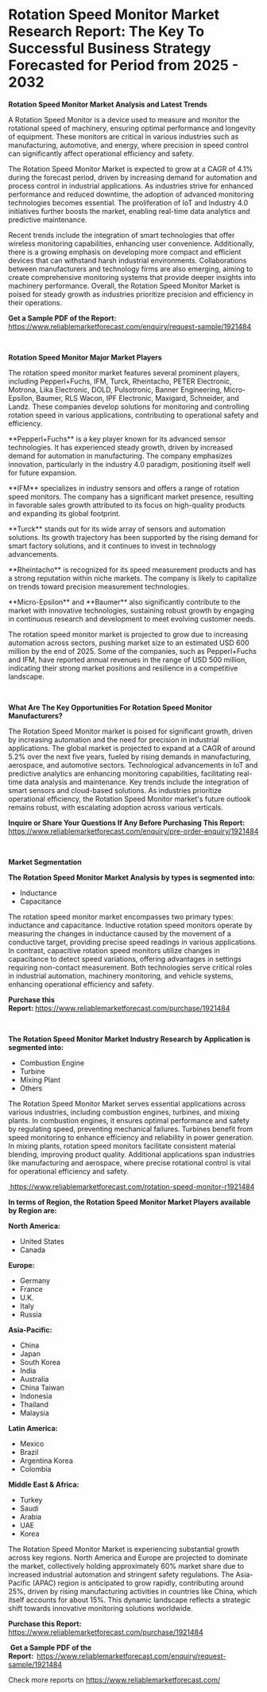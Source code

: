 <p><h1>Rotation Speed Monitor Market Research Report: The Key To Successful Business Strategy Forecasted for Period from 2025 - 2032</h1></p><p><strong>Rotation Speed Monitor Market Analysis and Latest Trends</strong></p>
<p><p>A Rotation Speed Monitor is a device used to measure and monitor the rotational speed of machinery, ensuring optimal performance and longevity of equipment. These monitors are critical in various industries such as manufacturing, automotive, and energy, where precision in speed control can significantly affect operational efficiency and safety.</p><p>The Rotation Speed Monitor Market is expected to grow at a CAGR of 4.1% during the forecast period, driven by increasing demand for automation and process control in industrial applications. As industries strive for enhanced performance and reduced downtime, the adoption of advanced monitoring technologies becomes essential. The proliferation of IoT and Industry 4.0 initiatives further boosts the market, enabling real-time data analytics and predictive maintenance.</p><p>Recent trends include the integration of smart technologies that offer wireless monitoring capabilities, enhancing user convenience. Additionally, there is a growing emphasis on developing more compact and efficient devices that can withstand harsh industrial environments. Collaborations between manufacturers and technology firms are also emerging, aiming to create comprehensive monitoring systems that provide deeper insights into machinery performance. Overall, the Rotation Speed Monitor Market is poised for steady growth as industries prioritize precision and efficiency in their operations.</p></p>
<p><strong>Get a Sample PDF of the Report:&nbsp;</strong> <a href="https://www.reliablemarketforecast.com/enquiry/request-sample/1921484?utm_campaign=2515&utm_medium=2&utm_source=Github&utm_content=ia&utm_term=20022025&utm_id=rotation-speed-monitor">https://www.reliablemarketforecast.com/enquiry/request-sample/1921484</a></p>
<p>&nbsp;</p>
<p><strong>Rotation Speed Monitor Major Market Players</strong></p>
<p><p>The rotation speed monitor market features several prominent players, including Pepperl+Fuchs, IFM, Turck, Rheintacho, PETER Electronic, Motrona, Lika Electronic, DOLD, Pulsotronic, Banner Engineering, Micro-Epsilon, Baumer, RLS Wacon, IPF Electronic, Maxigard, Schneider, and Landz. These companies develop solutions for monitoring and controlling rotation speed in various applications, contributing to operational safety and efficiency.</p><p>**Pepperl+Fuchs** is a key player known for its advanced sensor technologies. It has experienced steady growth, driven by increased demand for automation in manufacturing. The company emphasizes innovation, particularly in the industry 4.0 paradigm, positioning itself well for future expansion.</p><p>**IFM** specializes in industry sensors and offers a range of rotation speed monitors. The company has a significant market presence, resulting in favorable sales growth attributed to its focus on high-quality products and expanding its global footprint.</p><p>**Turck** stands out for its wide array of sensors and automation solutions. Its growth trajectory has been supported by the rising demand for smart factory solutions, and it continues to invest in technology advancements.</p><p>**Rheintacho** is recognized for its speed measurement products and has a strong reputation within niche markets. The company is likely to capitalize on trends toward precision measurement technologies.</p><p>**Micro-Epsilon** and **Baumer** also significantly contribute to the market with innovative technologies, sustaining robust growth by engaging in continuous research and development to meet evolving customer needs.</p><p>The rotation speed monitor market is projected to grow due to increasing automation across sectors, pushing market size to an estimated USD 600 million by the end of 2025. Some of the companies, such as Pepperl+Fuchs and IFM, have reported annual revenues in the range of USD 500 million, indicating their strong market positions and resilience in a competitive landscape.</p></p>
<p>&nbsp;</p>
<p><strong>What Are The Key Opportunities For Rotation Speed Monitor Manufacturers?</strong></p>
<p><p>The Rotation Speed Monitor market is poised for significant growth, driven by increasing automation and the need for precision in industrial applications. The global market is projected to expand at a CAGR of around 5.2% over the next five years, fueled by rising demands in manufacturing, aerospace, and automotive sectors. Technological advancements in IoT and predictive analytics are enhancing monitoring capabilities, facilitating real-time data analysis and maintenance. Key trends include the integration of smart sensors and cloud-based solutions. As industries prioritize operational efficiency, the Rotation Speed Monitor market's future outlook remains robust, with escalating adoption across various verticals.</p></p>
<p><strong>Inquire or Share Your Questions If Any Before Purchasing This Report:</strong> <a href="https://www.reliablemarketforecast.com/enquiry/pre-order-enquiry/1921484?utm_campaign=2515&utm_medium=2&utm_source=Github&utm_content=ia&utm_term=20022025&utm_id=rotation-speed-monitor">https://www.reliablemarketforecast.com/enquiry/pre-order-enquiry/1921484</a></p>
<p>&nbsp;</p>
<p><strong>Market Segmentation</strong></p>
<p><strong>The Rotation Speed Monitor Market Analysis by types is segmented into:</strong></p>
<p><ul><li>Inductance</li><li>Capacitance</li></ul></p>
<p><p>The rotation speed monitor market encompasses two primary types: inductance and capacitance. Inductive rotation speed monitors operate by measuring the changes in inductance caused by the movement of a conductive target, providing precise speed readings in various applications. In contrast, capacitive rotation speed monitors utilize changes in capacitance to detect speed variations, offering advantages in settings requiring non-contact measurement. Both technologies serve critical roles in industrial automation, machinery monitoring, and vehicle systems, enhancing operational efficiency and safety.</p></p>
<p><strong>Purchase this Report:&nbsp;</strong><a href="https://www.reliablemarketforecast.com/purchase/1921484?utm_campaign=2515&utm_medium=2&utm_source=Github&utm_content=ia&utm_term=20022025&utm_id=rotation-speed-monitor">https://www.reliablemarketforecast.com/purchase/1921484</a></p>
<p>&nbsp;</p>
<p><strong>The Rotation Speed Monitor Market Industry Research by Application is segmented into:</strong></p>
<p><ul><li>Combustion Engine</li><li>Turbine</li><li>Mixing Plant</li><li>Others</li></ul></p>
<p><p>The Rotation Speed Monitor Market serves essential applications across various industries, including combustion engines, turbines, and mixing plants. In combustion engines, it ensures optimal performance and safety by regulating speed, preventing mechanical failures. Turbines benefit from speed monitoring to enhance efficiency and reliability in power generation. In mixing plants, rotation speed monitors facilitate consistent material blending, improving product quality. Additional applications span industries like manufacturing and aerospace, where precise rotational control is vital for operational efficiency and safety.</p></p>
<p><a href="https://www.reliablemarketforecast.com/rotation-speed-monitor-r1921484?utm_campaign=2515&utm_medium=2&utm_source=Github&utm_content=ia&utm_term=20022025&utm_id=rotation-speed-monitor">&nbsp;https://www.reliablemarketforecast.com/rotation-speed-monitor-r1921484</a></p>
<p><strong>In terms of Region, the Rotation Speed Monitor Market Players available by Region are:</strong></p>
<p>
    <p> <strong> North America: </strong>
        <ul>
            <li>United States</li>
            <li>Canada</li>
        </ul>
        </p> 
    <p> <strong> Europe: </strong>
        <ul>
            <li>Germany</li>
            <li>France</li>
            <li>U.K.</li>
            <li>Italy</li>
            <li>Russia</li>
        </ul>
        </p> 
    <p> <strong> Asia-Pacific: </strong>
        <ul>
            <li>China</li>
            <li>Japan</li>
            <li>South Korea</li>
            <li>India</li>
            <li>Australia</li>
            <li>China Taiwan</li>
            <li>Indonesia</li>
            <li>Thailand</li>
            <li>Malaysia</li>
        </ul>
        </p> 
    <p> <strong> Latin America: </strong>
        <ul>
            <li>Mexico</li>
            <li>Brazil</li>
            <li>Argentina Korea</li>
            <li>Colombia</li>
        </ul>
        </p> 
    <p> <strong> Middle East & Africa: </strong>
        <ul>
            <li>Turkey</li>
            <li>Saudi</li>
            <li>Arabia</li>
            <li>UAE</li>
            <li>Korea</li>
        </ul>
    </p>
    </p>
<p><p>The Rotation Speed Monitor Market is experiencing substantial growth across key regions. North America and Europe are projected to dominate the market, collectively holding approximately 60% market share due to increased industrial automation and stringent safety regulations. The Asia-Pacific (APAC) region is anticipated to grow rapidly, contributing around 25%, driven by rising manufacturing activities in countries like China, which itself accounts for about 15%. This dynamic landscape reflects a strategic shift towards innovative monitoring solutions worldwide.</p></p>
<p><strong>Purchase this Report: </strong><a href="https://www.reliablemarketforecast.com/purchase/1921484?utm_campaign=2515&utm_medium=2&utm_source=Github&utm_content=ia&utm_term=20022025&utm_id=rotation-speed-monitor">https://www.reliablemarketforecast.com/purchase/1921484</a></p>
<p>&nbsp;<strong>Get a Sample PDF of the Report:&nbsp;&nbsp;</strong><a href="https://www.reliablemarketforecast.com/enquiry/request-sample/1921484?utm_campaign=2515&utm_medium=2&utm_source=Github&utm_content=ia&utm_term=20022025&utm_id=rotation-speed-monitor">https://www.reliablemarketforecast.com/enquiry/request-sample/1921484</a></p>
<p><strong></strong></p>
<p>Check more reports on <a href="https://www.reliablemarketforecast.com/?utm_campaign=2515&utm_medium=2&utm_source=Github&utm_content=ia&utm_term=20022025&utm_id=rotation-speed-monitor">https://www.reliablemarketforecast.com/</a></p>